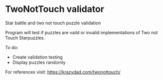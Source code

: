 # TwoNotTouch validator
Star battle and two not touch puzzle validation

Program will test if puzzles are vaild or invalid implementations of Two not Touch Starpuzzles.

To do:
  - Create validation testing
  - Display puzzles randomly

For references visit:
https://krazydad.com/twonottouch/
